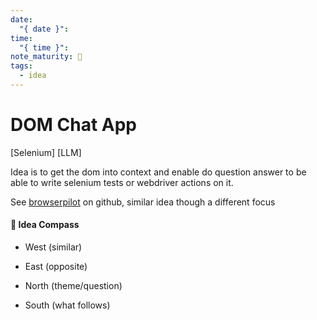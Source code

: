 ```yaml
---
date:
  "{ date }": 
time:
  "{ time }": 
note_maturity: 🌱
tags:
  - idea
---
```

# DOM Chat App

[Selenium]
[LLM]

Idea is to get the dom into context and enable do question answer to be able to write selenium tests or webdriver actions on it.

See [browserpilot](https://github.com/handrew/browserpilot) on github, similar idea though a different focus




















#### 🧭  Idea Compass
- West  (similar) 

- East (opposite)

- North (theme/question)

- South (what follows)
